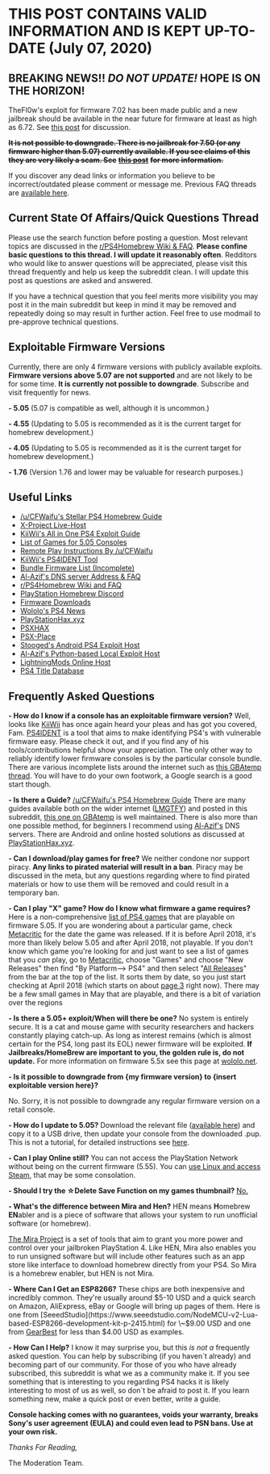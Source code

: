 # THIS POST CONTAINS VALID INFORMATION AND IS KEPT UP-TO-DATE (July 07, 2020)

## BREAKING NEWS!! *DO NOT UPDATE!* HOPE IS ON THE HORIZON!

TheFl0w's exploit for firmware 7.02 has been made public and a new jailbreak should be available in the near future for firmware at least as high as 6.72.
See [this post](https://www.reddit.com/r/ps4homebrew/comments/hmffh7/psa_kernel_exploit_for_702_released_do_not_update/) for discussion.

**~~It is not possible to downgrade. There is no jailbreak for 7.50 (or any firmware higher than 5.07) currently available. If you see claims of this they are very likely a scam. See~~** [**~~this post~~**](https://www.reddit.com/r/ps4homebrew/comments/dgw6g4/can_i_jailbreak_a_ps4_whose_dvd_player_doesnt_work/f3hbtxw/) **~~for more information.~~**

If you discover any dead links or information you believe to be incorrect/outdated please comment or message me. Previous FAQ threads are [available here](https://www.reddit.com/r/ps4homebrew/collection/3ce9339f-6ade-43e7-bbf0-041cf93e53eb).

## Current State Of Affairs/Quick Questions Thread

Please use the search function before posting a question. Most relevant topics are discussed in the [r/PS4Homebrew Wiki & FAQ](https://www.reddit.com/r/ps4homebrew/wiki/index). **Please confine basic questions to this thread. I will update it reasonably often**. Redditors who would like to answer questions will be appreciated, please visit this thread frequently and help us keep the subreddit clean. I will update this post as questions are asked and answered.

If you have a technical question that you feel merits more visibility you may post it in the main subreddit but keep in mind it may be removed and repeatedly doing so may result in further action. Feel free to use modmail to pre-approve technical questions.

## Exploitable Firmware Versions

Currently, there are only 4 firmware versions with publicly available exploits. **Firmware versions above 5.07 are not supported** and are not likely to be for some time. **It is currently not possible to downgrade**. Subscribe and visit frequently for news.

**- 5.05** (5.07 is compatible as well, although it is uncommon.)

**- 4.55** (Updating to 5.05 is recommended as it is the current target for homebrew development.)

**- 4.05** (Updating to 5.05 is recommended as it is the current target for homebrew development.)

**- 1.76** (Version 1.76 and lower may be valuable for research purposes.)

## Useful Links

* [/u/CFWaifu's Stellar PS4 Homebrew Guide](https://www.cfwaifu.com/ps4/)
* [X-Project Live-Host](https://playstationdev.wiki/x/index.html)
* [KiiWii's All in One PS4 Exploit Guide](https://gbatemp.net/threads/aio-ps4-exploit-guide.497858/)
* [List of Games for 5.05 Consoles](https://pastebin.com/QLDqw4PT)
* [Remote Play Instructions By /u/CFWaifu](https://www.reddit.com/r/ps4homebrew/comments/dt8j8k/enable_offline_ps4_remote_play_on_505_pc_ps_vita/)
* [KiiWii's PS4IDENT Tool](https://defaultdnb.github.io/PS4IDENT/index.html)
* [Bundle Firmware List (Incomplete)](https://gbatemp.net/threads/suggestion-ps4-bundles-firmware-list.487337/)
* [Al-Azif's DNS server Address & FAQ](https://github.com/Al-Azif/ps4-exploit-host#using-remote-dns-run-nothing-locally)
* [r/PS4Homebrew Wiki and FAQ](https://www.reddit.com/r/ps4homebrew/wiki)
* [PlayStation Homebrew Discord](https://discord.gg/BVp9Rka)
* [Firmware Downloads](https://darksoftware.xyz/PS4/FWlist)
* [Wololo's PS4 News](http://wololo.net/category/ps4)
* [PlayStationHax.xyz](https://playstationhax.xyz/)
* [PSXHAX](https://www.psxhax.com/)
* [PSX-Place](https://psx-place.com)
* [Stooged's Android PS4 Exploit Host](https://github.com/stooged/PS4_Serve3/files/2174963/Ps4_Serve3_v2_3.zip)
* [Al-Azif's Python-based Local Exploit Host](https://github.com/Al-Azif/ps4-exploit-host)
* [LightningMods Online Host](http://ps4exploits.darksoftware.xyz/index.html#5.05)
* [PS4 Title Database](https://ps4database.io/)

## Frequently Asked Questions

**- How do I know if a console has an exploitable firmware version?** Well, looks like [KiiWii](https://twitter.com/DefaultDNB) has once again heard your pleas and has got you covered, Fam. [PS4IDENT](https://defaultdnb.github.io/PS4IDENT/index.html) is a tool that aims to make identifying PS4's with vulnerable firmware easy. Please check it out, and if you find any of his tools/contributions helpful show your appreciation. The only other way to reliably identify lower firmware consoles is by the particular console bundle. There are various incomplete lists around the internet such as [this GBAtemp thread](https://gbatemp.net/threads/suggestion-ps4-bundles-firmware-list.487337/). You will have to do your own footwork, a Google search is a good start though.

**- Is there a Guide?** [/u/CFWaifu's PS4 Homebrew Guide](https://www.cfwaifu.com/ps4-505-jailbreak/) There are many guides available both on the wider internet ([LMGTFY](http://bfy.tw/IMMq)) and posted in this subreddit, [this one on GBAtemp](https://gbatemp.net/threads/aio-ps4-exploit-guide.497858/) is well maintained. There is also more than one possible method, for beginners I recommend using [Al-Azif's](https://github.com/Al-Azif/ps4-exploit-host#using-remote-dns-run-nothing-locally) DNS servers. There are Android and online hosted solutions as discussed at [PlayStationHax.xyz](https://playstationhax.xyz/forums/topic/4803-three-ways-to-run-the-505-kernel-exploit/).

**- Can I download/play games for free?** We neither condone nor support piracy. **Any links to pirated material will result in a ban**. Piracy may be discussed in the meta, but any questions regarding where to find pirated materials or how to use them will be removed and could result in a temporary ban.

**- Can I play "X" game? How do I know what firmware a game requires?** Here is a non-comprehensive [list of PS4 games](https://pastebin.com/QLDqw4PT) that are playable on firmware 5.05. If you are wondering about a particular game, check [Metacritic](https://www.metacritic.com/game) for the date the game was released. If it is before April 2018, it's more than likely below 5.05 and after April 2018, not playable. If you don't know which game you're looking for and just want to see a list of games that you *can* play, go to [Metacritic](https://www.metacritic.com/browse/games/release-date/available/ps4/date), choose "Games" and choose "New Releases" then find "By Platform--> PS4" and then select "[All Releases](https://www.metacritic.com/browse/games/release-date/available/ps4/date)" from the bar at the top of the list. It sorts them by date, so you just start checking at April 2018 (which starts on about [page 3](https://www.metacritic.com/browse/games/release-date/available/ps4/date?page=3) right now). There may be a few small games in May that are playable, and there is a bit of variation over the regions

**- Is there a 5.05+ exploit/When will there be one?** No system is entirely secure. It is a cat and mouse game with security researchers and hackers constantly playing catch-up. As long as interest remains (which is almost certain for the PS4, long past its EOL) newer firmware will be exploited. **If Jailbreaks/HomeBrew are important to you, the golden rule is, do not update.** For more information on firmware 5.5x see this page at [wololo.net](http://wololo.net/2018/05/29/ps4-exploits-the-status-for-5-5x-owners-5-50-5-53-5-55/).

**- Is it possible to downgrade from {my firmware version} to {insert exploitable version here}?**

No. Sorry, it is not possible to downgrade any regular firmware version on a retail console.

**- How do I update to 5.05?** Download the relevant file ([available here](https://darksoftware.xyz/PS4/FWlist)) and copy it to a USB drive, then update your console from the downloaded .pup. This is not a tutorial, for detailed instructions see [here](http://wololo.net/2018/05/28/how-to-update-your-ps4-to-firmware-5-05/).

**- Can I play Online still?** You can not access the PlayStation Network without being on the current firmware (5.55). You can [use Linux and access Steam](https://www.psxhax.com/threads/kodi-and-steam-on-ps4-linux-at-4-55-firmware-by-masterzorag.5164/), that may be some consolation.

**- Should I try the ☆Delete Save Function on my games thumbnail?** [No.](https://www.reddit.com/r/ps4homebrew/comments/8mr9e4/dont_do_what_i_did/)

**- What's the difference between Mira and Hen?** HEN means **H**omebrew **EN**abler and is a piece of software that allows your system to run unofficial software (or homebrew).

[The Mira Project](https://github.com/OpenOrbis/mira-project) is a set of tools that aim to grant you more power and control over your jailbroken PlayStation 4. Like HEN, Mira also enables you to run unsigned software but will include other features such as an app store like interface to download homebrew directly from your PS4. So Mira is a homebrew enabler, but HEN is not Mira.

**- Where Can I Get an ESP8266?** These chips are both inexpensive and incredibly common. They're usually around $5-10 USD and a quick search on Amazon, AliExpress, eBay or Google will bring up pages of them. Here is one from [SeeedStudio](https://www.seeedstudio.com/NodeMCU-v2-Lua-based-ESP8266-development-kit-p-2415.html) for \~$9.00 USD and one from [GearBest](https://www.gearbest.com/transmitters-receivers-module/pp_366523.html) for less than $4.00 USD as examples.

**- How Can I Help?** I know it may surprise you, but this *is not a* frequently asked question. You can help by subscribing (if you haven\`t already) and becoming part of our community. For those of you who have already subscribed, this subreddit is what we as a community make it. If you see something that is interesting to you regarding PS4 hacks it is likely interesting to most of us as well, so don\`t be afraid to post it. If you learn something new, make a quick post or even better, write a guide.

**Console hacking comes with no guarantees, voids your warranty, breaks Sony's user agreement (EULA) and could even lead to PSN bans. Use at your own risk.**

*Thanks For Reading,*

The Moderation Team.